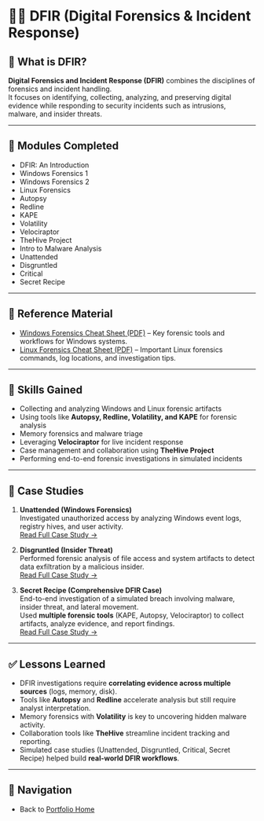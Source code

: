 # 🕵️‍♂️ DFIR (Digital Forensics & Incident Response)

## 📖 What is DFIR?
**Digital Forensics and Incident Response (DFIR)** combines the disciplines of forensics and incident handling.  
It focuses on identifying, collecting, analyzing, and preserving digital evidence while responding to security incidents such as intrusions, malware, and insider threats.  

---

## 📌 Modules Completed
- DFIR: An Introduction  
- Windows Forensics 1  
- Windows Forensics 2  
- Linux Forensics  
- Autopsy  
- Redline  
- KAPE  
- Volatility  
- Velociraptor  
- TheHive Project  
- Intro to Malware Analysis  
- Unattended  
- Disgruntled  
- Critical  
- Secret Recipe  

---

## 📄 Reference Material
- [Windows Forensics Cheat Sheet (PDF)](resources/Windows_Forensics_Cheat_Sheet.pdf) – Key forensic tools and workflows for Windows systems.  
- [Linux Forensics Cheat Sheet (PDF)](resources/Linux_Forensics_Cheat_Sheet.pdf) – Important Linux forensics commands, log locations, and investigation tips.  

---

## 🎯 Skills Gained
- Collecting and analyzing Windows and Linux forensic artifacts  
- Using tools like **Autopsy, Redline, Volatility, and KAPE** for forensic analysis  
- Memory forensics and malware triage  
- Leveraging **Velociraptor** for live incident response  
- Case management and collaboration using **TheHive Project**  
- Performing end-to-end forensic investigations in simulated incidents  

---

## 📑 Case Studies
1. **Unattended (Windows Forensics)**  
   Investigated unauthorized access by analyzing Windows event logs, registry hives, and user activity.  
   [Read Full Case Study →](case-study-unattended.md)  

2. **Disgruntled (Insider Threat)**  
   Performed forensic analysis of file access and system artifacts to detect data exfiltration by a malicious insider.  
   [Read Full Case Study →](case-study-disgruntled.md)  

3. **Secret Recipe (Comprehensive DFIR Case)**  
   End-to-end investigation of a simulated breach involving malware, insider threat, and lateral movement.  
   Used **multiple forensic tools** (KAPE, Autopsy, Velociraptor) to collect artifacts, analyze evidence, and report findings.  
   [Read Full Case Study →](case-study-secret-recipe.md)  

---

## ✅ Lessons Learned
- DFIR investigations require **correlating evidence across multiple sources** (logs, memory, disk).  
- Tools like **Autopsy** and **Redline** accelerate analysis but still require analyst interpretation.  
- Memory forensics with **Volatility** is key to uncovering hidden malware activity.  
- Collaboration tools like **TheHive** streamline incident tracking and reporting.  
- Simulated case studies (Unattended, Disgruntled, Critical, Secret Recipe) helped build **real-world DFIR workflows**.  

---

## 🔗 Navigation
- Back to [Portfolio Home](../../index.md)  



